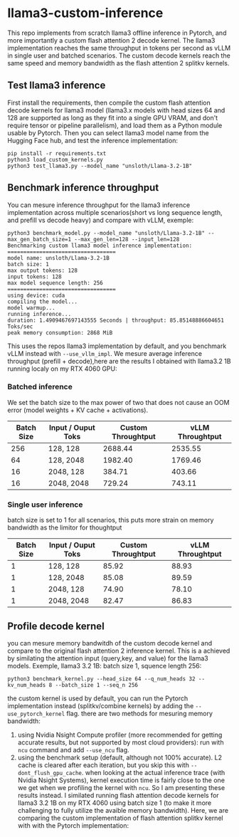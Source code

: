 # llama3-custom-inference
This repo implements from scratch llama3 offline inference in Pytorch, and more importantly a custom flash attention 2 decode kernel.
The llama3 implementation reaches the same throughput in tokens per second as vLLM in single user and batched scenarios.
The custom decode kernels reach the same speed and memory bandwidth as the flash attention 2 splitkv kernels.

## Test llama3 inference
First install the requirements, then compile the custom flash attention decode kernels for llama3 model (llama3.x models with head sizes 64 and 128 are supported as long as they fit into a single GPU VRAM, and don't require tensor or pipeline parallelism), and load them as a Python module usable by Pytorch. Then you can select llama3 model name from the Hugging Face hub, and test the inference implementation:
```
pip install -r requirements.txt
python3 load_custom_kernels.py
python3 test_llama3.py --model_name "unsloth/Llama-3.2-1B"
```

## Benchmark inference throughput
You can mesure inference throughput for the llama3 inference implementation across multiple scenarios(short vs long sequence length, and prefill vs decode heavy) and compare with vLLM, exemple:
```
python3 benchmark_model.py --model_name "unsloth/Llama-3.2-1B" --max_gen_batch_size=1 --max_gen_len=128 --input_len=128
Benchmarking custom llama3 model inference implementation:
==================================
model name: unsloth/Llama-3.2-1B
batch size: 1
max output tokens: 128
input tokens: 128
max model sequence length: 256
==================================
using device: cuda
compiling the model...
model warmup...
running inference...
duration: 1.4909467697143555 Seconds | throughput: 85.85148886604651 Toks/sec
peak memory consumption: 2868 MiB
```
This uses the repos llama3 implementation by default, and you benchmark vLLM instead with ```--use_vllm_impl```.
We mesure average inference throughput (prefill + decode),here are the results I obtained with llama3.2 1B running localy on my RTX 4060 GPU:

### Batched inference
We set the batch size to the max power of two that does not cause an OOM error (model weights + KV cache + activations).

| Batch Size    | Input / Ouput Toks | Custom Throughtput | vLLM Throughtput   |
| ------------- | ------------------ | ------------------ | ------------------ |
| 256           | 128, 128           | 2688.44            | 2535.55            |
| 64            | 128, 2048          | 1982.40            | 1769.46            |
| 16            | 2048, 128          | 384.71             | 403.66             |
| 16            | 2048, 2048         | 729.24             | 743.11             |

### Single user inference
batch size is set to 1 for all scenarios, this puts more strain on memory bandwidth as the limitor for thoughtput

| Batch Size    | Input / Ouput Toks | Custom Throughtput | vLLM Throughtput   |
| ------------- | ------------------ | ------------------ | ------------------ |
| 1             | 128, 128           | 85.92              | 88.93              |
| 1             | 128, 2048          | 85.08              | 89.59              |
| 1             | 2048, 128          | 74.90              | 78.10              |
| 1             | 2048, 2048         | 82.47              | 86.83              |

## Profile decode kernel
you can mesure memory bandwitdh of the custom decode kernel and compare to the original flash attention 2 inference kernel. This is a achieved by similating the attention input (query,key, and value) for the llama3 models.
Exemple, llama3 3.2 1B: batch size 1, squence length 256:
```
python3 benchmark_kernel.py --head_size 64 --q_num_heads 32 --kv_num_heads 8 --batch_size 1 --seq_n 256
```
the custom kernel is used by default, you can run the Pytorch implementation instead (splitkv/combine kernels) by adding the ```--use_pytorch_kernel``` flag.
there are two methods for mesuring memory bandwidth:
1) using Nvidia Nsight Compute profiler (more recommended for getting accurate results, but not supported by most cloud providers): run with ```ncu``` command and add ```--use_ncu``` flag.
2) using the benchmark setup (default, although not 100% accurate). L2 cache is cleared after each iteration, but you skip this with ```--dont_flush_gpu_cache```.
when looking at the actual inference trace (with Nvidia Nsight Systems), kernel execution time is fairly close to the one we get when we profiling the kernel with ```ncu```. So I am presenting these results instead.
I similated running flash attention decode kernels for llama3 3.2 1B on my RTX 4060 using batch size 1 (to make it more challenging to fully utilize the avaible memory bandwidth). Here, we are comparing the custom implementation of flash attention splitkv kernel with with the Pytorch implementation:

